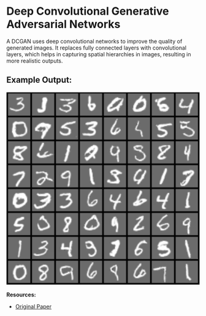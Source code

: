 # Deep Convolutional Generative Adversarial Networks
A DCGAN uses deep convolutional networks to improve the quality of generated images. It replaces fully connected layers with convolutional layers, which helps in capturing spatial hierarchies in images, resulting in more realistic outputs.

## Example Output:
![DCGAN Outputs](images/DCGAN_Results.png)

**Resources:**
- [Original Paper](https://arxiv.org/pdf/1511.06434)